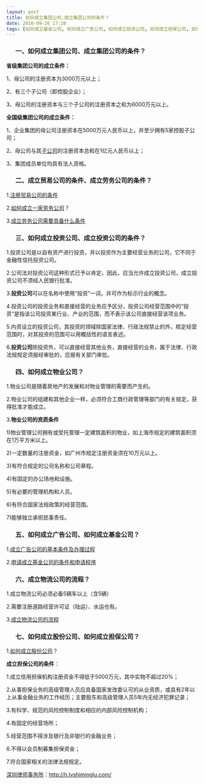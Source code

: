 ```yaml
---
layout: post
title: 如何成立集团公司,成立集团公司的条件？
date: 2010-09-26 17:20
tags: [如何成立基金公司, 如何成立广告公司, 如何成立投资公司, 如何成立担保公司, 如何成立物业公司, 如何成立股份公司, 成立劳务公司的条件, 成立投资公司的条件, 成立物流公司的流程, 成立贸易公司的条件, 注册公司, 深圳法律顾问律师]
---
```

<ol>
<h3>一、如何成立集团公司、成立集团公司的条件？</h3>
</ol>
<strong>省级集团公司的成立条件：</strong>

1、母公司的注册资本为3000万元以上；

2、有三个子公司（即控股企业）；

3、母公司的注册资本与三个子公司的注册资本之和为6000万元以上。

<strong>全国级集团公司的成立条件：</strong>

1、企业集团的母公司注册资本在5000万元人民币以上，并至少拥有5家控股子公司；

2、母公司与其<a href="http://h.lvshiminglu.com/law/383.html" target="_blank">子公司</a>的注册资本总和在1亿元人民币以上；

3、集团成员单位均具有法人资格。
<ol>
<h3>二、成立贸易公司的条件、成立劳务公司的条件？</h3>
</ol>
1.<a href="http://h.lvshiminglu.com/law/380.html" target="_blank">注册贸易公司的条件</a>

2.<a href="http://wenwen.soso.com/z/q82261630.htm" target="_blank">如何成立一家劳务公司</a>？

3.<a href="http://wenwen.soso.com/z/q195104033.htm" target="_blank">成立劳务公司需要具备什么条件</a>
<ol>
<h3>三、如何成立投资公司、成立投资公司的条件？</h3>
</ol>
1.投资公司是以自有资产进行投资，并以投资作为主要经营业务的公司，它不同于金融性信托投资公司。

2.公司法对投资公司这种形式已予以肯定，因此，应当允许成立投资公司，成立投资公司不须经人民银行批准。

3.<strong>投资公司</strong>可以在名称中使用“投资”一词，并可作为标示行业的概念。

4.投资公司的投资业务和直接经营的业务应予区分，投资公司经营范围中的“投资”是指该公司投资某行业、产业的范围，而不表示该公司直接经营该项业务。

5.内资设立的投资公司，其投资的领域除国家法律、行政法规禁止的外，核定经营范围时，对其投资的范围可以用概括性的语言表述。

6.<strong>投资公司</strong>除投资外，可以直接经营其他业务，直接经营的业务，属于法律、行政法规规定须报经审批的，应报有关部门审批。
<ol>
<h3>四、如何成立物业公司？</h3>
</ol>
1.物业公司是随着房地产的发展和对物业管理的需要而产生的。

2.物业公司的组建和其他企业一样，必须符合工商行政管理等部门的有关规定，获得批准才能成立。

3.<strong>物业公司的资质条件</strong>

1)物业管理公司拥有或受托管理一定建筑面积的物业，如上海市规定的建筑面积须在1万平方米以上。

2)一定数量的注册资金，如广州市规定注册资金须在10万元以上。

3)有符合规定的公司名称和公司章程。

4)有固定的办公场地和设施。

5)有必要的管理机构和人员。

6)有符合国家法规政策的经营范围。

7)能够独立承担民事责任。
<ol>
<h3>五、如何成立广告公司、如何成立基金公司？</h3>
</ol>
1.<a href="http://wenku.baidu.com/view/681108270722192e4536f602.html" target="_blank">成立广告公司的基本条件及办理过程</a>

2.<a href="http://fund.jrj.com.cn/2009/11/1014026432282.shtml" target="_blank">申请成立基金公司的条件和申请程序</a>
<ol>
<h3>六、成立物流公司的流程？</h3>
</ol>
1.成立物流公司必须必备5辆车以上（含5辆）

2.需要注册道路经营许可证（陆运）、水运也有。

3.<a href="http://h.lvshiminglu.com/law/281.html" target="_blank">成立物流公司的流程</a>
<ol>
<h3>七、如何成立股份公司、如何成立担保公司？</h3>
</ol>
1.<a href="http://iask.sina.com.cn/b/3235852.html" target="_blank">如何成立股份公司</a>？

<strong>成立担保公司的条件</strong>：

1.成立信用担保机构注册资金不得低于5000万元，其中实物不超过20%；

2.从事担保业务的高级管理人员应具备国家发改委认可的从业资质，或具有2年以上从事金融业务的工作经历；主要股东和高级管理人员5年内无经济犯罪记录；

3.有科学、规范的风险控制制度和相应的内部风险控制机构；

4.有固定的经营场所；

5.经营范围不得涉及银行及非银行的金融业务；

6.不得以会员制募集担保资金；

7.符合国家相关的法律法规规定。

<a href="http://h.lvshiminglu.com/">深圳律师事务所</a>：<a href="http://h.lvshiminglu.com/">http://h.lvshiminglu.com/</a>

